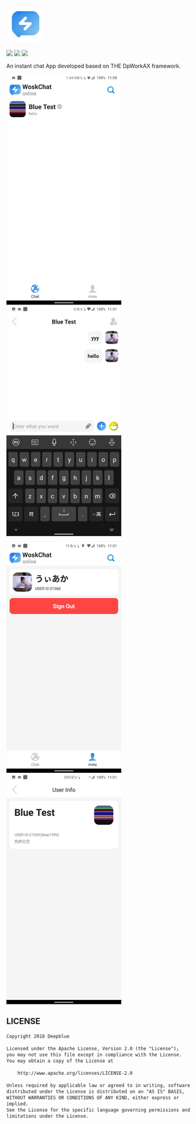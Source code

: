 <img src="https://raw.githubusercontent.com/Deepblue1996/WoskChat/master/app/src/main/res/mipmap-xhdpi/ic_logo.png" width="100"/>

<a href="http://developer.android.com/index.html"><img src="https://img.shields.io/badge/platform-android-green.svg"></a>
[![](https://jitpack.io/v/Deepblue1996/Bun.svg)](https://jitpack.io/#Deepblue1996/Bun)
<a href="https://www.apache.org/licenses/LICENSE-2.0"><img src="https://img.shields.io/badge/license-apache-green.svg"></a>

An instant chat App developed based on THE DpWorkAX framework.

<img src="https://raw.githubusercontent.com/Deepblue1996/WoskChat/master/img/1.jpg" width="300"/> <img src="https://raw.githubusercontent.com/Deepblue1996/WoskChat/master/img/2.jpg" width="300"/>

<img src="https://raw.githubusercontent.com/Deepblue1996/WoskChat/master/img/3.jpg" width="300"/> <img src="https://raw.githubusercontent.com/Deepblue1996/WoskChat/master/img/4.jpg" width="300"/>

## LICENSE

<pre><code>Copyright 2018 Deepblue

Licensed under the Apache License, Version 2.0 (the "License");
you may not use this file except in compliance with the License.
You may obtain a copy of the License at

    http://www.apache.org/licenses/LICENSE-2.0

Unless required by applicable law or agreed to in writing, software
distributed under the License is distributed on an "AS IS" BASIS,
WITHOUT WARRANTIES OR CONDITIONS OF ANY KIND, either express or implied.
See the License for the specific language governing permissions and
limitations under the License.
</code></pre>

